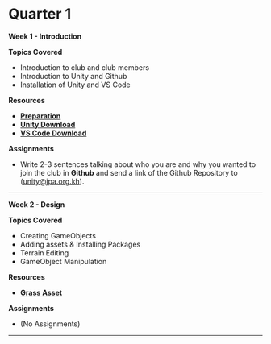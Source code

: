 # Quarter 1

**Week 1 - Introduction**

**Topics Covered**
- Introduction to club and club members
- Introduction to Unity and Github
- Installation of Unity and VS Code 

**Resources**
- [**Preparation**](https://github.com/AlphaMC0/UGDC/blob/main/Prep.md)
- [**Unity Download**](https://unity.com/download)
- [**VS Code Download**](https://visualstudio.microsoft.com/downloads/)

**Assignments**
- Write 2-3 sentences talking about who you are and why you wanted to join the club in **Github** and send a link of the Github Repository to (unity@jpa.org.kh).

___________________

**Week 2 - Design**

**Topics Covered**
- Creating GameObjects
- Adding assets & Installing Packages
- Terrain Editing
- GameObject Manipulation

**Resources**
- [**Grass Asset**](https://assetstore.unity.com/packages/2d/textures-materials/nature/grass-flowers-pack-free-138810)

**Assignments**
- (No Assignments)

___________________
